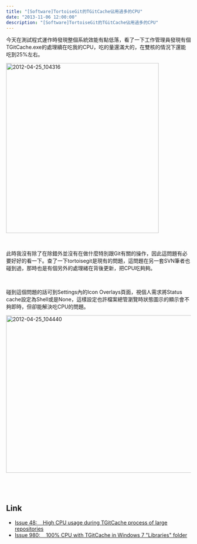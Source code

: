 ```yaml
---
title: "[Software]TortoiseGit的TGitCache佔用過多的CPU"
date: "2013-11-06 12:00:00"
description: "[Software]TortoiseGit的TGitCache佔用過多的CPU"
---
```


<p>今天在測試程式運作時發現整個系統效能有點低落，看了一下工作管理員發現有個TGitCache.exe的處理續在吃我的CPU，吃的量還滿大的，在雙核的情況下還能吃到25%左右。</p>  <p><img style="border-bottom: 0px; border-left: 0px; border-top: 0px; border-right: 0px" border="0" alt="2012-04-25_104316" src="\images\posts5555952-6823-4785-9a51-8179756c877e\2012-04-25_104316_thumb.png" width="416" height="463" /></a> </p>  <p> </p>  <p>此時我沒有除了在除錯外並沒有在做什麼特別跟Git有關的操作，因此這問題有必要好好的看一下。查了一下tortoisegit是現有的問題，這問題在另一套SVN筆者也碰到過，那時也是有個另外的處理緒在背後更新，把CPU吃夠夠。</p>  <p> </p>  <p>碰到這個問題的話可到Settings內的Icon Overlays頁面，視個人需求將Status cache設定為Shell或是None，這樣設定也許檔案總管瀏覽時狀態圖示的顯示會不夠即時，但卻能解決吃CPU的問題。</p>  <p><a href="http://files.dotblogs.com.tw/larrynung/1204/TGitCacheCPU_BD71/2012-04-25_104440_2.png"><img style="border-bottom: 0px; border-left: 0px; border-top: 0px; border-right: 0px" border="0" alt="2012-04-25_104440" src="\images\posts5555952-6823-4785-9a51-8179756c877e\2012-04-25_104440_thumb.png" width="644" height="429" /></a> </p>  <h2> </h2>  <h2>Link</h2>  <ul>   <li><a href="http://code.google.com/p/tortoisegit/issues/detail?id=48" target="_blank">Issue 48:    High CPU usage during TGitCache process of large repositories</a></li>    <li><a href="http://code.google.com/p/tortoisegit/issues/detail?id=980" target="_blank">Issue 980:    100% CPU with TGitCache in Windows 7 "Libraries" folder</li> </ul>
